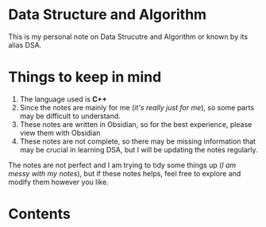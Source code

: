 # Data Structure and Algorithm
This is my personal note on Data Strucutre and Algorithm or known by its alias DSA.

# Things to keep in mind
1. The language used is **C++** 
2. Since the notes are mainly for me (*it's really just for me*), so some parts may be difficult to understand.
3. These notes are written in Obsidian, so for the best experience, please view them with Obsidian 
4. These notes are not complete, so there may be missing information that may be crucial in learning DSA, but I will be updating the notes regularly. 


The notes are not perfect and I am trying to tidy some things up (*I am messy with my notes*), but if these notes helps, feel free to explore and modify them however you like.

# Contents

